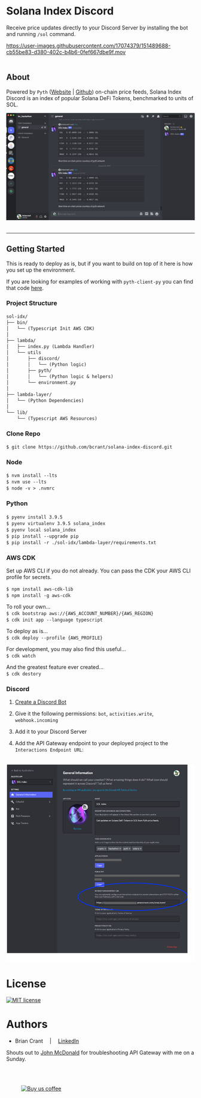 # Solana Index Discord

Receive price updates directly to your Discord Server by installing the bot and running `/sol` command.

https://user-images.githubusercontent.com/17074379/151489688-cb55be83-d380-402c-b4b6-0fef667dbe9f.mov 
<br/>
<br/>

## About

Powered by `Pyth` ([Website](https://pyth.network/) | [Github](https://github.com/pyth-network)) on-chain price feeds, Solana Index Discord is an index of popular Solana DeFi Tokens, benchmarked to units of SOL. 

![Demo](docs/SolanaIndexDiscord.png)
<br/>
<br/>

---- 

## Getting Started
This is ready to deploy as is, but if you want to build on top of it here is how you set up the environment. 

If you are looking for examples of working with `pyth-client-py` you can find that code [here](sol-idx/lambda/utils/pyth).

### Project Structure
```
sol-idx/
├── bin/
│   └── (Typescript Init AWS CDK)
│
├── lambda/
│   ├── index.py (Lambda Handler)
│   └── utils
│       ├── discord/
│       │   └── (Python logic)
│       ├── pyth/
│       │   └── (Python logic & helpers)
│       └── environment.py         
│
├── lambda-layer/
│   └── (Python Dependencies)
│
└── lib/
    └── (Typescript AWS Resources)
```


### Clone Repo   
`$ git clone https://github.com/bcrant/solana-index-discord.git`  

### Node
`$ nvm install --lts`  
`$ nvm use --lts`  
`$ node -v > .nvmrc`

### Python
`$ pyenv install 3.9.5`  
`$ pyenv virtualenv 3.9.5 solana_index`  
`$ pyenv local solana_index`  
`$ pip install --upgrade pip`  
`$ pip install -r ./sol-idx/lambda-layer/requirements.txt`  

### AWS CDK
Set up AWS CLI if you do not already. You can pass the CDK your AWS CLI profile for secrets.  

`$ npm install aws-cdk-lib`  
`$ npm install -g aws-cdk`  

To roll your own...  
`$ cdk bootstrap aws://{AWS_ACCOUNT_NUMBER}/{AWS_REGION}`  
`$ cdk init app --language typescript`  

To deploy as is...  
`$ cdk deploy --profile {AWS_PROFILE}`

For development, you may also find this useful...  
`$ cdk watch`

And the greatest feature ever created...  
`$ cdk destory`  

### Discord
1. [Create a Discord Bot](https://discord.com/developers/applications)

2. Give it the following permissions: `bot`, `activities.write`, `webhook.incoming`

3. Add it to your Discord Server

4. Add the API Gateway endpoint to your deployed project to the `Interactions Endpoint URL`:  

\
![Endpoint](./docs/Discord.png)



# License  
[![MIT license](https://img.shields.io/badge/License-MIT-blue.svg)](https://choosealicense.com/licenses/mit/)  


# Authors 
- Brian Crant &emsp;|&emsp; [LinkedIn](https://www.linkedin.com/in/briancrant/) 

Shouts out to [John McDonald](https://www.linkedin.com/in/john-mcdonald-dev/) for troubleshooting API Gateway with me on a Sunday.  

<br><br>
<figure>
    <a href="https://paypal.me/briancrant?locale.x=en_US"> 
        <img src="documentation/images/bmc-button.png" alt="Buy us coffee" width="200" />
    </a>
</figure>

<br><br>
